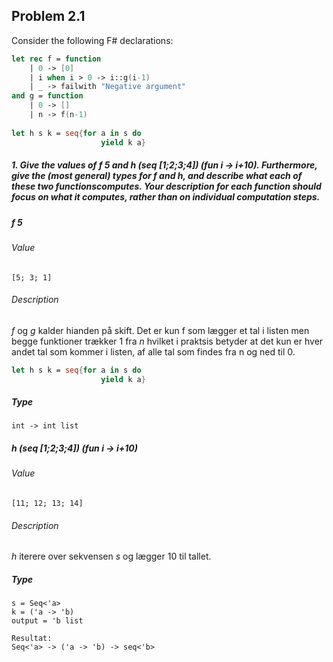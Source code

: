 ## Problem 2.1

Consider the following F# declarations:

```fsharp
let rec f = function
    | 0 -> [0]
    | i when i > 0 -> i::g(i-1)
    | _ -> failwith "Negative argument"
and g = function
    | 0 -> []
    | n -> f(n-1)
    
let h s k = seq{for a in s do 
                    yield k a}
```

##### 1. Give the values of *f 5* and h (seq [1;2;3;4]) (fun i -> i+10). Furthermore, give the  (most  general)  types  for *f* and *h*, and describe  what  each  of  these  two  functionscomputes. Your description for each function should focus on what it computes, rather than on individual computation steps.

##### *f 5*

###### Value 

    [5; 3; 1]

###### Description

*f* og *g* kalder hianden på skift. Det er kun f som lægger et tal i listen men begge funktioner trækker 1 fra *n* hvilket i praktsis betyder at det kun er hver andet tal som kommer i listen, af alle tal som findes fra n og ned til 0.

```fsharp
let h s k = seq{for a in s do 
                    yield k a}
```

##### Type 

    int -> int list

##### *h (seq [1;2;3;4]) (fun i -> i+10)*

###### Value

    [11; 12; 13; 14]

###### Description

*h* iterere over sekvensen *s* og lægger 10 til tallet.

##### Type 

    s = Seq<'a>
    k = ('a -> 'b)
    output = 'b list

    Resultat:
    Seq<'a> -> ('a -> 'b) -> seq<'b>